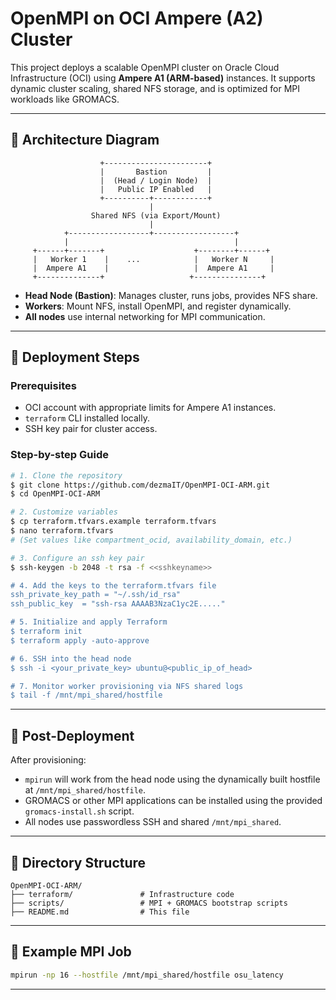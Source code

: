 # OpenMPI on OCI Ampere (A2) Cluster

This project deploys a scalable OpenMPI cluster on Oracle Cloud Infrastructure (OCI) using **Ampere A1 (ARM-based)** instances. It supports dynamic cluster scaling, shared NFS storage, and is optimized for MPI workloads like GROMACS.

---

## 📐 Architecture Diagram

```
                    +-----------------------+
                    |       Bastion         |
                    |  (Head / Login Node)  |
                    |   Public IP Enabled   |
                    +----------+------------+
                               |
                  Shared NFS (via Export/Mount)
                               |
            +------------------+------------------+
            |                                     |
     +------+-------+                    +--------+------+
     |   Worker 1    |    ...            |   Worker N     |
     |  Ampere A1    |                   |  Ampere A1     |
     +--------------+                   +---------------+
```

* **Head Node (Bastion)**: Manages cluster, runs jobs, provides NFS share.
* **Workers**: Mount NFS, install OpenMPI, and register dynamically.
* **All nodes** use internal networking for MPI communication.

---

## 🚀 Deployment Steps

### Prerequisites

* OCI account with appropriate limits for Ampere A1 instances.
* `terraform` CLI installed locally.
* SSH key pair for cluster access.

### Step-by-step Guide

```bash
# 1. Clone the repository
$ git clone https://github.com/dezmaIT/OpenMPI-OCI-ARM.git
$ cd OpenMPI-OCI-ARM

# 2. Customize variables
$ cp terraform.tfvars.example terraform.tfvars
$ nano terraform.tfvars
# (Set values like compartment_ocid, availability_domain, etc.)

# 3. Configure an ssh key pair
$ ssh-keygen -b 2048 -t rsa -f <<sshkeyname>>

# 4. Add the keys to the terraform.tfvars file
ssh_private_key_path = "~/.ssh/id_rsa"
ssh_public_key  = "ssh-rsa AAAAB3NzaC1yc2E....."

# 5. Initialize and apply Terraform
$ terraform init
$ terraform apply -auto-approve

# 6. SSH into the head node
$ ssh -i <your_private_key> ubuntu@<public_ip_of_head>

# 7. Monitor worker provisioning via NFS shared logs
$ tail -f /mnt/mpi_shared/hostfile
```

---

## 🔧 Post-Deployment

After provisioning:

* `mpirun` will work from the head node using the dynamically built hostfile at `/mnt/mpi_shared/hostfile`.
* GROMACS or other MPI applications can be installed using the provided `gromacs-install.sh` script.
* All nodes use passwordless SSH and shared `/mnt/mpi_shared`.

---

## 📂 Directory Structure

```
OpenMPI-OCI-ARM/
├── terraform/               # Infrastructure code
├── scripts/                 # MPI + GROMACS bootstrap scripts
├── README.md                # This file
```

---

## 🧪 Example MPI Job

```bash
mpirun -np 16 --hostfile /mnt/mpi_shared/hostfile osu_latency
```

---